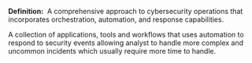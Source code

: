 **Definition:** 
 A comprehensive approach to cybersecurity operations that incorporates orchestration, automation, and response capabilities.

A collection of applications, tools and workflows that uses automation to respond to security events allowing analyst to handle more complex and uncommon incidents which usually require more time to handle.